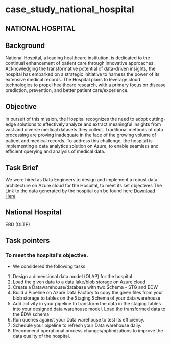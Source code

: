 # case_study_national_hospital

## NATIONAL HOSPITAL

## Background
National Hospital, a leading healthcare institution, is dedicated to the continual enhancement of patient care through innovative approaches.
Acknowledging the transformative potential of data-driven insights, the hospital has embarked on a strategic initiative to harness the power of its extensive medical records. The Hospital plans to leverage cloud technologies to propel healthcare research, with a primary focus on disease prediction, prevention, and better patient care/experience.

## Objective
In pursuit of this mission, the Hospital recognizes the need to adopt cutting-edge solutions to effectively analyze and extract meaningful insights from vast and diverse medical datasets they collect. Traditional methods of
data processing are proving inadequate in the face of the growing volume of patient and medical records. To address this challenge, the hospital is implementing a data analytics solution on Azure, to enable seamless and efficient querying and analysis of medical data.

## Task Brief
We were hired as Data Engineers to design and implement a robust data architecture on Azure cloud for the Hospital, to meet its set objectives
The Link to the data generated by the hospital can be found here [Download Here]("C:\Users\User\Downloads\medical_records_data.csv")


## National Hospital
ERD (OLTP)

## Task pointers
### To meet the hospital's objective. 
 - We considered the following tasks
1. ﻿﻿﻿Design a dimensional data model (OLAP) for the hospital
2. ﻿﻿﻿Load the given data to a data lake/blob storage on Azure cloud
3. ﻿﻿﻿Create a Datawarehouse/database with two Schema - STG and EDW
4. ﻿﻿﻿Build a Pipeline on Azure Data Factory to copy the given files from your blob storage to tables on the Staging Schema of your data warehouse
5. ﻿﻿﻿Add activity in your pipeline to transform the data in the staging tables into your designed data warehouse model. Load the transformed data to the EDW schema
6. ﻿﻿﻿Run queries against your Data warehouse to test its efficiency.
7. ﻿﻿﻿Schedule your pipeline to refresh your Data warehouse daily.
8. ﻿﻿﻿Recommend operational process changes/optimizations to improve the data quality of the hospital.
